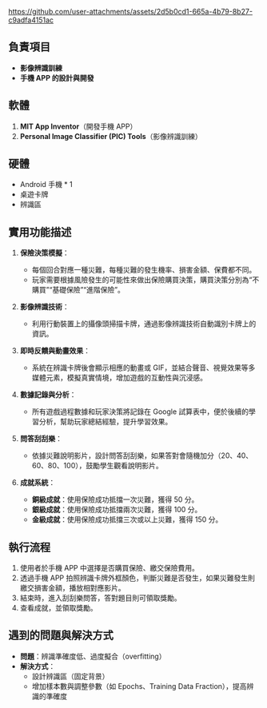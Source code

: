 


https://github.com/user-attachments/assets/2d5b0cd1-665a-4b79-8b27-c9adfa4151ac

## 負責項目

- **影像辨識訓練**
- **手機 APP 的設計與開發**

## 軟體

1. **MIT App Inventor**（開發手機 APP）
2. **Personal Image Classifier (PIC) Tools**（影像辨識訓練）

## 硬體

- Android 手機 * 1
- 桌遊卡牌
- 辨識區

## 實用功能描述

1. **保險決策模擬**：
   - 每個回合對應一種災難，每種災難的發生機率、損害金額、保費都不同。
   - 玩家需要根據風險發生的可能性來做出保險購買決策，購買決策分別為“不購買”“基礎保險”“進階保險”。

2. **影像辨識技術**：
   - 利用行動裝置上的攝像頭掃描卡牌，通過影像辨識技術自動識別卡牌上的資訊。

3. **即時反饋與動畫效果**：
   - 系統在辨識卡牌後會顯示相應的動畫或 GIF，並結合聲音、視覺效果等多媒體元素，模擬真實情境，增加遊戲的互動性與沉浸感。

4. **數據記錄與分析**：
   - 所有遊戲過程數據和玩家決策將記錄在 Google 試算表中，便於後續的學習分析，幫助玩家總結經驗，提升學習效果。

5. **問答刮刮樂**：
   - 依據災難說明影片，設計問答刮刮樂，如果答對會隨機加分（20、40、60、80、100），鼓勵學生觀看說明影片。

6. **成就系統**：
   - **銅級成就**：使用保險成功抵擋一次災難，獲得 50 分。
   - **銀級成就**：使用保險成功抵擋兩次災難，獲得 100 分。
   - **金級成就**：使用保險成功抵擋三次或以上災難，獲得 150 分。

## 執行流程

1. 使用者於手機 APP 中選擇是否購買保險、繳交保險費用。
2. 透過手機 APP 拍照辨識卡牌外框顏色，判斷災難是否發生，如果災難發生則繳交損害金額，播放相對應影片。
3. 結束時，進入刮刮樂問答，答對題目則可領取獎勵。
4. 查看成就，並領取獎勵。

## 遇到的問題與解決方式

- **問題**：辨識準確度低、過度擬合（overfitting）
- **解決方式**：
  - 設計辨識區（固定背景）
  - 增加樣本數與調整參數（如 Epochs、Training Data Fraction），提高辨識的準確度


